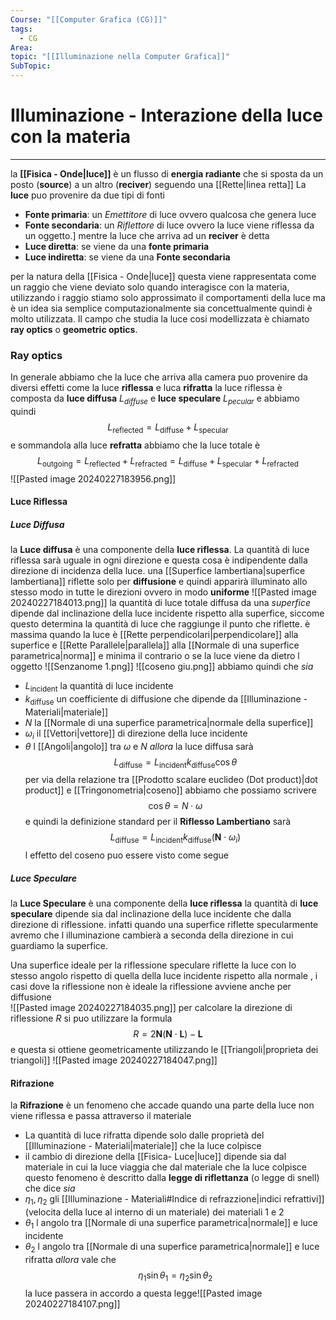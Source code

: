 ```yaml
---
Course: "[[Computer Grafica (CG)]]"
tags:
  - CG
Area: 
topic: "[[Illuminazione nella Computer Grafica]]"
SubTopic:
---
```


# Illuminazione - Interazione della luce con la materia
---
la __[[Fisica - Onde|luce]]__ è un flusso di __energia radiante__ che si sposta da un posto (__source__) a un altro (__reciver__) seguendo una [[Rette|linea retta]]
La __luce__  puo provenire da due tipi di fonti
- __Fonte primaria__: un _Emettitore_ di luce ovvero qualcosa che genera luce
- __Fonte secondaria__: un _Riflettore_ di luce ovvero la luce viene riflessa da un oggetto.]
mentre la luce che arriva ad un __reciver__ è detta
- __Luce diretta__: se viene da una __fonte primaria__
- __Luce indiretta__: se viene da una __Fonte secondaria__

per la natura della [[Fisica - Onde|luce]] questa viene rappresentata come un raggio che viene deviato solo quando interagisce con la materia, utilizzando i raggio stiamo solo approssimato il comportamenti della luce ma è un idea sia semplice computazionalmente sia concettualmente quindi è molto utilizzata. Il campo che studia la luce cosi modellizzata è chiamato __ray optics__ o __geometric optics__.


### Ray optics
In generale abbiamo che la luce che arriva alla camera puo provenire da diversi effetti come la luce __riflessa__ e luca __rifratta__ 
la luce riflessa è composta da __luce diffusa__ $L_{diffuse}$ e __luce speculare__ $L_{pecular}$ e abbiamo quindi $$L_{\text{reflected}} = L_{\text{diffuse}}+L_{\text{specular}}$$e sommandola alla luce __refratta__ abbiamo che la luce totale è $$L_{\text{outgoing}}=L_{\text{reflected}}+L_{\text{refracted}} = L_{\text{diffuse}}+L_{\text{specular}}+L_{\text{refracted}}$$
![[Pasted image 20240227183956.png]]
#### Luce Riflessa 
##### Luce Diffusa
la __Luce diffusa__ è una componente della __luce riflessa__. La quantità di luce riflessa sarà uguale in ogni direzione e questa cosa è indipendente dalla direzione di incidenza della luce. 
una [[Superfice lambertiana|superfice lambertiana]] riflette  solo per __diffusione__  e quindi apparirà illuminato allo stesso modo in tutte le direzioni ovvero in modo __uniforme__
![[Pasted image 20240227184013.png]]
la quantità di luce totale diffusa da una _superfice_ dipende dal inclinazione della luce incidente rispetto alla superfice, siccome questo determina la quantità di luce che raggiunge il punto che  riflette. 
è massima quando la luce è [[Rette perpendicolari|perpendicolare]] alla superfice e [[Rette Parallele|parallela]] alla [[Normale di una superfice parametrica|norma]] e minima il contrario o se la luce viene da dietro l oggetto
![[Senzanome 1.png]]
![[coseno giu.png]]
abbiamo quindi che 
_sia_
- $L_{\text{incident}}$ la quantità di luce incidente
- $k_{\text{diffuse}}$ un coefficiente di diffusione che dipende da [[Illuminazione - Materiali|materiale]]
- $N$ la [[Normale di una superfice parametrica|normale della superfice]] 
- $\omega_i$ il [[Vettori|vettore]] di direzione della luce incidente
- $\theta$ l [[Angoli|angolo]] tra $\omega$ e $N$ 
_allora_ la luce diffusa sarà$$L_{\text{diffuse}}=L_{\text{incident}}k_{\text{diffuse}}\cos \theta$$per via della relazione tra [[Prodotto scalare euclideo (Dot product)|dot product]] e [[Tringonometria|coseno]] abbiamo che possiamo scrivere $$\cos \theta = N\cdot \omega$$e quindi la definizione standard per il __Riflesso Lambertiano__ sarà $$L_{\text{diffuse}}=L_{\text{incident}}k_{\text{diffuse}}(\boldsymbol{N}\cdot \omega_i)$$
l effetto del coseno puo essere visto come segue
##### Luce Speculare
la __Luce Speculare__ è una componente della __luce riflessa__
la quantità di __luce speculare__ dipende sia dal inclinazione della luce incidente che dalla direzione di riflessione.
infatti quando una superfice riflette specularmente avremo che l illuminazione cambierà a seconda della direzione in cui guardiamo la superfice.

Una superfice ideale per la riflessione speculare riflette la luce con lo stesso angolo rispetto di quella della luce incidente rispetto alla normale , i casi dove la riflessione non è ideale la riflessione avviene anche per diffusione   
![[Pasted image 20240227184035.png]]
per calcolare la direzione di riflessione $R$ si puo utilizzare la formula $$R=2\boldsymbol{N}(\boldsymbol{N}\cdot \boldsymbol{L})-\boldsymbol{L}$$e questa si ottiene geometricamente utilizzando le [[Triangoli|proprieta dei triangoli]]
![[Pasted image 20240227184047.png]]

#### Rifrazione
la __Rifrazione__ è un fenomeno che accade quando una parte della luce non viene riflessa e passa attraverso il materiale
- La quantità di luce rifratta dipende solo dalle proprietà del [[Illuminazione - Materiali|materiale]] che la luce colpisce
- il cambio di direzione della [[Fisica- Luce|luce]] dipende sia dal materiale in cui la luce viaggia che dal materiale che la luce colpisce
questo fenomeno è descritto dalla __legge di riflettanza__ (o legge di snell) che dice
_sia_
- $\eta_1, \eta_2$ gli [[Illuminazione - Materiali#Indice di refrazzione|indici refrattivi]] (velocita della luce al interno di un materiale) dei materiali 1 e 2
- $\theta_{1}$ l angolo tra [[Normale di una superfice parametrica|normale]] e luce incidente
- $\theta_2$ l angolo tra [[Normale di una superfice parametrica|normale]] e luce rifratta
_allora_ vale che $$\eta_1\sin \theta_1=\eta_2\sin \theta_2$$
la luce passera in accordo a questa legge![[Pasted image 20240227184107.png]]



